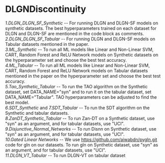 # DLGNDiscontinuity
*1.DLGN_DLGN_SF_Synthetic* -- For running DLGN and DLGN-SF models on synthetic datasets. The best hyperparameters trained on each dataset for DLGN and DLGN-SF are mentioned in the code block as comments.\
*2.DLGN_DLGN_SF_Tabular* -- For running DLGN and DLGN-SF models on Tabular datasets mentioned in the paper.\
*3.ML_Synthetic* -- To run all ML models like Linear and Non-Linear SVM, CART, Random Forest and ReLU Network models on Synthetic datasets on the hyperparameter set and choose the best test accuracy.\
*4.ML_Tabular* -- To run all ML models like Linear and Non-Linear SVM, CART, Random Forest and ReLU Network models on Tabular datasets mentioned in the paper on the hyperparameter set and choose the best test accuracy.\
*5.Tao_Synthetic_Tabular* -- To run the TAO algorithm on the Synthetic dataset, set DATA_NAME="syn" and to run it on the tabular dataset, set DATA_NAME="Tabular". TAO hyperparameters can be adjusted to find the best model.\
*6.SDT_Synthetic* and *7.SDT_Tabular* -- To run the SDT algorithm on the Synthetic and tabular datasets.\
*8.ZanDT_Synthetic_Tabular* -- To run Zan-DT on a Synthetic dataset, use "syn" as an argument, and for tabular datasets, use "UCI".\
*9.Disjunctive_Normal_Networks* -- To run Disnn on Synthetic dataset, use "syn" as an argument, and for tabular datasets, use "UCI".\
*10.Gated Linear Networks* -- We use https://github.com/aiwabdn/pygln.git code for gln on our datasets. To run gln on Synthetic dataset, use "syn" as an argument, and for tabular datasets, use "UCI".\
*11.DLGN_VT_Tabular* -- To run DLGN-VT on tabular dataset



